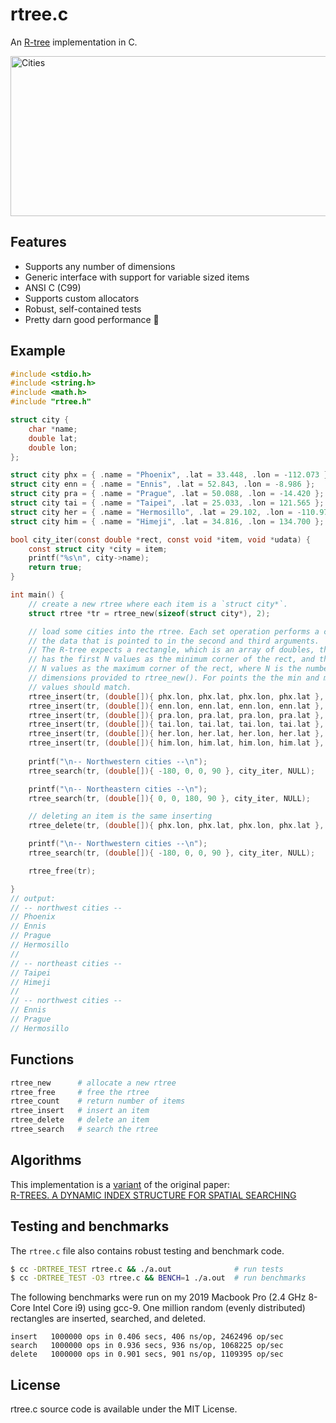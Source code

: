 # rtree.c

An [R-tree](https://en.wikipedia.org/wiki/R-tree) implementation in C. 

<img src="cities.png" width="512" height="256" border="0" alt="Cities">

## Features

- Supports any number of dimensions
- Generic interface with support for variable sized items
- ANSI C (C99)
- Supports custom allocators
- Robust, self-contained tests
- Pretty darn good performance 🚀

## Example

```c
#include <stdio.h>
#include <string.h>
#include <math.h>
#include "rtree.h"

struct city {
    char *name;
    double lat;
    double lon;
};

struct city phx = { .name = "Phoenix", .lat = 33.448, .lon = -112.073 };
struct city enn = { .name = "Ennis", .lat = 52.843, .lon = -8.986 };
struct city pra = { .name = "Prague", .lat = 50.088, .lon = -14.420 };
struct city tai = { .name = "Taipei", .lat = 25.033, .lon = 121.565 };
struct city her = { .name = "Hermosillo", .lat = 29.102, .lon = -110.977 };
struct city him = { .name = "Himeji", .lat = 34.816, .lon = 134.700 };

bool city_iter(const double *rect, const void *item, void *udata) {
    const struct city *city = item;
    printf("%s\n", city->name);
    return true;
}

int main() {
    // create a new rtree where each item is a `struct city*`. 
    struct rtree *tr = rtree_new(sizeof(struct city*), 2);

    // load some cities into the rtree. Each set operation performs a copy of 
    // the data that is pointed to in the second and third arguments. 
    // The R-tree expects a rectangle, which is an array of doubles, that
    // has the first N values as the minimum corner of the rect, and the next
    // N values as the maximum corner of the rect, where N is the number of
    // dimensions provided to rtree_new(). For points the the min and max
    // values should match.
    rtree_insert(tr, (double[]){ phx.lon, phx.lat, phx.lon, phx.lat }, &phx);
    rtree_insert(tr, (double[]){ enn.lon, enn.lat, enn.lon, enn.lat }, &enn);
    rtree_insert(tr, (double[]){ pra.lon, pra.lat, pra.lon, pra.lat }, &pra);
    rtree_insert(tr, (double[]){ tai.lon, tai.lat, tai.lon, tai.lat }, &tai);
    rtree_insert(tr, (double[]){ her.lon, her.lat, her.lon, her.lat }, &her);
    rtree_insert(tr, (double[]){ him.lon, him.lat, him.lon, him.lat }, &him);
    
    printf("\n-- Northwestern cities --\n");
    rtree_search(tr, (double[]){ -180, 0, 0, 90 }, city_iter, NULL);

    printf("\n-- Northeastern cities --\n");
    rtree_search(tr, (double[]){ 0, 0, 180, 90 }, city_iter, NULL);

    // deleting an item is the same inserting
    rtree_delete(tr, (double[]){ phx.lon, phx.lat, phx.lon, phx.lat }, &phx);

    printf("\n-- Northwestern cities --\n");
    rtree_search(tr, (double[]){ -180, 0, 0, 90 }, city_iter, NULL);

    rtree_free(tr);

}
// output:
// -- northwest cities --
// Phoenix
// Ennis
// Prague
// Hermosillo
// 
// -- northeast cities --
// Taipei
// Himeji
// 
// -- northwest cities --
// Ennis
// Prague
// Hermosillo
```

## Functions

```sh
rtree_new      # allocate a new rtree
rtree_free     # free the rtree
rtree_count    # return number of items
rtree_insert   # insert an item
rtree_delete   # delete an item
rtree_search   # search the rtree
```

## Algorithms

This implementation is a [variant](https://github.com/tidwall/rtree#algorithms) of the original paper:  
[R-TREES. A DYNAMIC INDEX STRUCTURE FOR SPATIAL SEARCHING](http://www-db.deis.unibo.it/courses/SI-LS/papers/Gut84.pdf)


## Testing and benchmarks

The `rtree.c` file also contains robust testing and benchmark code.

```sh
$ cc -DRTREE_TEST rtree.c && ./a.out              # run tests
$ cc -DRTREE_TEST -O3 rtree.c && BENCH=1 ./a.out  # run benchmarks
```

The following benchmarks were run on my 2019 Macbook Pro (2.4 GHz 8-Core Intel Core i9) using gcc-9. One million random (evenly distributed) rectangles are inserted, searched, and deleted.

```
insert   1000000 ops in 0.406 secs, 406 ns/op, 2462496 op/sec
search   1000000 ops in 0.936 secs, 936 ns/op, 1068225 op/sec
delete   1000000 ops in 0.901 secs, 901 ns/op, 1109395 op/sec
```

## License

rtree.c source code is available under the MIT License.

